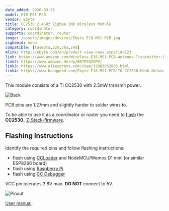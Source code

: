 ```yaml
---
date_added: 2020-03-26
model: E18-MS1-PCB
vendor: Ebyte
title: CC2530 2.4GHz Zigbee SMD Wireless Module
category: coordinator
supports: coordinator, router
image: /assets/images/devices/Ebyte_E18-MS1-PCB.jpg
zigbeeid: none
compatible: [tasmota,z2m,zha,z4d]
mlink: http://ebyte.com/en/product-view-news.aspx?id=122
link: https://www.amazon.com/Wireless-E18-MS1-PCB-Antenna-Transmitter-Receiver/dp/B082M8VWSL/
link2: https://www.amazon.de/dp/B07P5QZ8PP/
link3: https://www.aliexpress.com/item/32803052003.html
link4: https://www.banggood.com/Ebyte-E18-MS1-PCB-IO-CC2530-Mesh-Network-2_4GHz-Transceiver-Wireless-RF-Module-for-ZigBee-p-1765567.html
---
```

This module consists of a TI CC2530 with 2.5mW transmit power.

![Back](/assets/images/devices/Ebyte_E18-MS1-PCB_back.webp)

PCB pins are 1.27mm and slightly harder to solder wires to.

To be able to use it as a coordinator or router you need to [flash](flashing_ccloader) the **CC2530_** [Z-Stack-firmware](https://github.com/Koenkk/Z-Stack-firmware/).

## Flashing Instructions
Identify the required pins and follow flashing instructions:
- flash using [CCLoader](/flashing_ccloader.html) and NodeMCU/Wemos D1 mini (or similar ESP8266 board)
- flash using [Raspberry Pi](http://www.marrold.co.uk/2019/12/flashing-cc2530-cc2591-zigbee-module.html)
- flash using [CC Debugger](http://ptvo.info/how-to-select-and-flash-cc2530-144/) 

VCC pin tolerates 3.6V max. **DO NOT** connect to 5V.

![Pinout](/assets/images/devices/Ebyte_E18-MS1PA-PCB_pinout.webp)

[User manual](https://www.cdebyte.com/pdf-down.aspx?id=2523).
